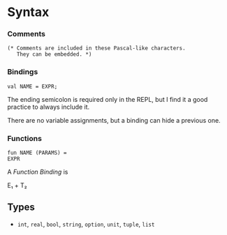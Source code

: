 Syntax
======

### Comments

    (* Comments are included in these Pascal-like characters.
       They can be embedded. *)

### Bindings

    val NAME = EXPR;

The ending semicolon is required only in the REPL, but I find it a good practice
to always include it.

There are no variable assignments, but a binding can hide a previous one.

### Functions

    fun NAME (PARAMS) =
	EXPR

A *Function Binding* is

E₁ + T₂

Types
-----

 - `int`, `real`, `bool`, `string`, `option`, `unit`, `tuple`, `list`
